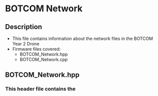 # BOTCOM Network
## Description
- This file contains information about the network files in the BOTCOM Year 2 Drone
- Firmware files covered:
    - BOTCOM_Network.hpp
    - BOTCOM_Network.cpp
## BOTCOM_Network.hpp
### This header file contains the 